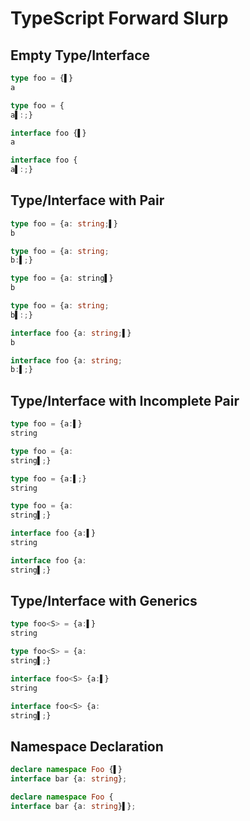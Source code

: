# TypeScript Forward Slurp
## Empty Type/Interface
```typescript
type foo = {▌}
a
```
```typescript
type foo = {
a▌:;}
```

```typescript
interface foo {▌}
a
```
```typescript
interface foo {
a▌:;}
```

## Type/Interface with Pair
```typescript
type foo = {a: string;▌}
b
```
```typescript
type foo = {a: string;
b:▌;}
```

```typescript
type foo = {a: string▌}
b
```
```typescript
type foo = {a: string;
b▌:;}
```

```typescript
interface foo {a: string;▌}
b
```
```typescript
interface foo {a: string;
b:▌;}
```

## Type/Interface with Incomplete Pair
```typescript
type foo = {a:▌}
string
```
```typescript
type foo = {a:
string▌;}
```

```typescript
type foo = {a:▌;}
string
```
```typescript
type foo = {a:
string▌;}
```

```typescript
interface foo {a:▌}
string
```
```typescript
interface foo {a:
string▌;}
```

## Type/Interface with Generics
```typescript
type foo<S> = {a:▌}
string
```
```typescript
type foo<S> = {a:
string▌;}
```

```typescript
interface foo<S> {a:▌}
string
```
```typescript
interface foo<S> {a:
string▌;}
```

## Namespace Declaration
```ts
declare namespace Foo {▌}
interface bar {a: string};
```
```ts
declare namespace Foo {
interface bar {a: string}▌};
```
